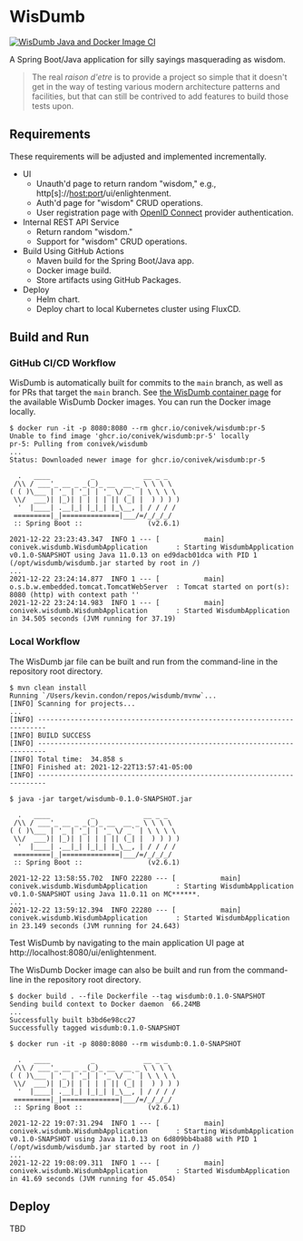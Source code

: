 # WisDumb

[![WisDumb Java and Docker Image CI](https://github.com/conivek/wisdumb/actions/workflows/build.yml/badge.svg)](https://github.com/conivek/wisdumb/actions/workflows/build.yml)

A Spring Boot/Java application for silly sayings masquerading as wisdom.

> The real _raison d'etre_ is to provide a project so simple that it doesn't get in the way of testing various modern architecture patterns and facilities, but that can still be contrived to add features to build those tests upon.

## Requirements

These requirements will be adjusted and implemented incrementally.

- UI
  - Unauth'd page to return random "wisdom," e.g., http[s]://<host:port>/ui/enlightenment.
  - Auth'd page for "wisdom" CRUD operations.
  - User registration page with [OpenID Connect](https://openid.net/connect/) provider authentication.
- Internal REST API Service
  - Return random "wisdom."
  - Support for "wisdom" CRUD operations.
- Build Using GitHub Actions
  - Maven build for the Spring Boot/Java app.
  - Docker image build.
  - Store artifacts using GitHub Packages.
- Deploy
  - Helm chart.
  - Deploy chart to local Kubernetes cluster using FluxCD.

## Build and Run

### GitHub CI/CD Workflow

WisDumb is automatically built for commits to the `main` branch, as well as for PRs that target the `main` branch. See [the WisDumb container page](https://github.com/conivek/wisdumb/pkgs/container/wisdumb) for the available WisDumb Docker images. You can run the Docker image locally.

```
$ docker run -it -p 8080:8080 --rm ghcr.io/conivek/wisdumb:pr-5
Unable to find image 'ghcr.io/conivek/wisdumb:pr-5' locally
pr-5: Pulling from conivek/wisdumb
...
Status: Downloaded newer image for ghcr.io/conivek/wisdumb:pr-5

  .   ____          _            __ _ _
 /\\ / ___'_ __ _ _(_)_ __  __ _ \ \ \ \
( ( )\___ | '_ | '_| | '_ \/ _` | \ \ \ \
 \\/  ___)| |_)| | | | | || (_| |  ) ) ) )
  '  |____| .__|_| |_|_| |_\__, | / / / /
 =========|_|==============|___/=/_/_/_/
 :: Spring Boot ::                (v2.6.1)

2021-12-22 23:23:43.347  INFO 1 --- [           main] conivek.wisdumb.WisdumbApplication       : Starting WisdumbApplication v0.1.0-SNAPSHOT using Java 11.0.13 on ed9dacb01dca with PID 1 (/opt/wisdumb/wisdumb.jar started by root in /)
...
2021-12-22 23:24:14.877  INFO 1 --- [           main] o.s.b.w.embedded.tomcat.TomcatWebServer  : Tomcat started on port(s): 8080 (http) with context path ''
2021-12-22 23:24:14.983  INFO 1 --- [           main] conivek.wisdumb.WisdumbApplication       : Started WisdumbApplication in 34.505 seconds (JVM running for 37.19)
```

### Local Workflow

The WisDumb jar file can be built and run from the command-line in the repository root directory.

```
$ mvn clean install
Running `/Users/kevin.condon/repos/wisdumb/mvnw`...
[INFO] Scanning for projects...
...
[INFO] ------------------------------------------------------------------------
[INFO] BUILD SUCCESS
[INFO] ------------------------------------------------------------------------
[INFO] Total time:  34.858 s
[INFO] Finished at: 2021-12-22T13:57:41-05:00
[INFO] ------------------------------------------------------------------------

$ java -jar target/wisdumb-0.1.0-SNAPSHOT.jar

  .   ____          _            __ _ _
 /\\ / ___'_ __ _ _(_)_ __  __ _ \ \ \ \
( ( )\___ | '_ | '_| | '_ \/ _` | \ \ \ \
 \\/  ___)| |_)| | | | | || (_| |  ) ) ) )
  '  |____| .__|_| |_|_| |_\__, | / / / /
 =========|_|==============|___/=/_/_/_/
 :: Spring Boot ::                (v2.6.1)

2021-12-22 13:58:55.702  INFO 22280 --- [           main] conivek.wisdumb.WisdumbApplication       : Starting WisdumbApplication v0.1.0-SNAPSHOT using Java 11.0.11 on MC******.
...
2021-12-22 13:59:12.394  INFO 22280 --- [           main] conivek.wisdumb.WisdumbApplication       : Started WisdumbApplication in 23.149 seconds (JVM running for 24.643)
```

Test WisDumb by navigating to the main application UI page at http://localhost:8080/ui/enlightenment.

The WisDumb Docker image can also be built and run from the command-line in the repository root directory.

```
$ docker build . --file Dockerfile --tag wisdumb:0.1.0-SNAPSHOT
Sending build context to Docker daemon  66.24MB
...
Successfully built b3bd6e98cc27
Successfully tagged wisdumb:0.1.0-SNAPSHOT

$ docker run -it -p 8080:8080 --rm wisdumb:0.1.0-SNAPSHOT

  .   ____          _            __ _ _
 /\\ / ___'_ __ _ _(_)_ __  __ _ \ \ \ \
( ( )\___ | '_ | '_| | '_ \/ _` | \ \ \ \
 \\/  ___)| |_)| | | | | || (_| |  ) ) ) )
  '  |____| .__|_| |_|_| |_\__, | / / / /
 =========|_|==============|___/=/_/_/_/
 :: Spring Boot ::                (v2.6.1)

2021-12-22 19:07:31.294  INFO 1 --- [           main] conivek.wisdumb.WisdumbApplication       : Starting WisdumbApplication v0.1.0-SNAPSHOT using Java 11.0.13 on 6d809bb4ba88 with PID 1 (/opt/wisdumb/wisdumb.jar started by root in /)
...
2021-12-22 19:08:09.311  INFO 1 --- [           main] conivek.wisdumb.WisdumbApplication       : Started WisdumbApplication in 41.69 seconds (JVM running for 45.054)
```

## Deploy

TBD
